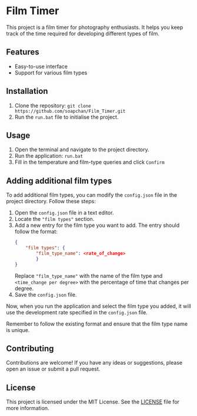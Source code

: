# Film Timer

This project is a film timer for photography enthusiasts. It helps you keep track of the time required for developing different types of film.

## Features

- Easy-to-use interface
- Support for various film types

## Installation

1. Clone the repository: `git clone https://github.com/soapchan/Film_Timer.git`
2. Run the `run.bat` file to initialise the project.

## Usage

1. Open the terminal and navigate to the project directory.
2. Run the application: `run.bat`
3. Fill in the temperature and film-type queries and click `Confirm`

## Adding additional film types

To add additional film types, you can modify the `config.json` file in the project directory. Follow these steps:

1. Open the `config.json` file in a text editor.
2. Locate the `"film types"` section.
3. Add a new entry for the film type you want to add. The entry should follow the format:
    ```json
    {
        "film types": {
            "film_type_name": <rate_of_change>
            }
    }
    ```
    Replace `"film_type_name"` with the name of the film type and `<time_change per degree>` with the percentage of time that changes per degree.
4. Save the `config.json` file.

Now, when you run the application and select the film type you added, it will use the development rate specified in the `config.json` file.

Remember to follow the existing format and ensure that the film type name is unique.


## Contributing

Contributions are welcome! If you have any ideas or suggestions, please open an issue or submit a pull request.

## License

This project is licensed under the MIT License. See the [LICENSE](LICENSE) file for more information.
